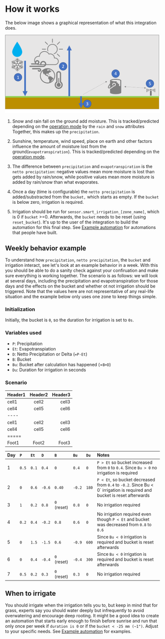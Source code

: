 # How it works

The below image shows a graphical representation of what this integration does.

![](../images/smart_irrigation_diagram.png?raw=true)

1. Snow and rain fall on the ground add moisture. This is tracked/predicted depending on the [operation mode](https://github.com/jeroenterheerdt/HAsmartirrigation#operation-modes) by the `rain` and `snow` attributes Together, this makes up the `precipitation`.

2. Sunshine, temperature, wind speed, place on earth and other factors influence the amount of moisture lost from the ground(`evapotranspiration`). This is tracked/predicted depending on the [operation mode](https://github.com/jeroenterheerdt/HAsmartirrigation#operation-modes).

3. The difference between `precipitation` and `evapotranspiration` is the `netto precipitation`: negative values mean more moisture is lost than gets added by rain/snow, while positive values mean more moisture is added by rain/snow than what evaporates.

4. Once a day (time is configurable) the `netto precipitation` is added/substracted from the `bucket,` which starts as empty. If the `bucket` is below zero, irrigation is required.

5. Irrigation should be run for `sensor.smart_irrigation_[zone_name]`, which is 0 if `bucket`  >=0. Afterwards, the `bucket` needs to be reset (using `reset_bucket`). It's up to the user of the integration to build the automation for this final step. See [Example automation](example-automations) for automations that people have built.

## Weekly behavior example
To understand how `precipitation`, `netto precipitation`, the `bucket` and irrigation interact, see let's look at an example behavior in a week.
With this you should be able to do a sanity check against your confiruation and make sure everything is working together.
The scenario is as follows: we will look at several days, including the precipitation and evapotranspiration for those days and the effects on the bucket and whether ot not irrigation should be triggered. Note that the values here are not representative of any real-life situation and the example below only uses one zone to keep things simple.

### Initialization
Initially, the bucket is `0`, so the duration for irrigation is set to `0s`. 

### Variables used
* `P`: Precipitation
* `Et`: Evapotranspiation
* `D`: Netto Precipitation or Delta (`=P-Et`)
* `B`: Bucket
* `Bu`: Bucket after calculation has happened (=`B+D`)
* `Du`: Duration for irrigation in seconds

### Scenario
| Header1 | Header2 | Header3 |
|:--------|:-------:|--------:|
| cell1   | cell2   | cell3   |
| cell4   | cell5   | cell6   |
|----
| cell1   | cell2   | cell3   |
| cell4   | cell5   | cell6   |
|=====
| Foot1   | Foot2   | Foot3

| Day | `P` | `Et` | `D` | `B` | `Bu` | `Du` | Notes |
|:---|:---|:---|:---|:---|:---|:---|:---|
|1|`0.5`|`0.1`|`0.4`|`0`|`0.4`|`0`|`P > Et` so bucket increased from `0` to `0.4`. Since `Bu > 0` no irrigation is required|
|2|`0`|`0.6`|`-0.6`|`0.40`|`-0.2`|`180`|`P < Et`, so bucket decreased from `0.4` to `-0.2`. Since Bu < 0` irrigation is required and bucket is reset afterwards|
|3|`1`|`0.2`|`0.8`|`0` (reset)|`0.8`|`0`|No irrigation required|
|4|`0.2`|`0.4`|`-0.2`|`0.8`|`0.6`|`0`|No irrigation required even though `P < Et` and bucket was decreased from `0.8` to `0.6`|
|5|`0`|`1.5`|`-1.5`|`0.6`|`-0.9`|`600`| Since `Bu < 0` irrigation is required and bucket is reset afterwards|
|6|`0`|`0.4`|`-0.4`|`0` (reset)|`-0.4`|`300`|Since `Bu < 0` irrigation is required and bucket is reset afterwards|
|7|`0.5`|`0.2`|`0.3`|`0` (reset)|`0.3`|`0`|No irrigation required|

## When to irrigate
You should irrigate when the irrigation tells you to, but keep in mind that for grass, experts say you should water deeply but infrequently to avoid overwatering and encourage deep rooting. It might be a good idea to create an automation that starts early enough to finish before sunrise and run that only once per week if `duration is 0` or if the `bucket < -25 mm (~1")`. Adjust to your specific needs. See [Example automation](example-automations) for examples.
